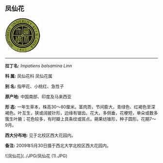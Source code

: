 ## 凤仙花

![西北大学校园网络植物志](../JPG/nwu.gif)

---

**拉丁名:**  _Impatiens balsamina Linn_

**科 属:** 凤仙花科 凤仙花属

**别 名:** 指甲花、小桃红、急性子

**原产地:** 中国南部、印度及马来西亚

**形  态:** 一年生草本，株高30～80厘米。茎肉质，节间膨大，青绿色、红褐色至深褐色。叶互生，狭或阔披针形，边缘有锯齿。花大，多侧垂，花梗短，单朵或数多簇生叶腋；花色较多，有时瓣上具条纹或斑点。蒴果纺锥形，种子圆形。花期7～9月。

**西大分布地:** 见于北校区西大花园内。

**备注:** 2009年5月30日摄于西北大学北校区西大花园内。

![凤仙花](../JPG/凤仙花 (1).JPG) 

